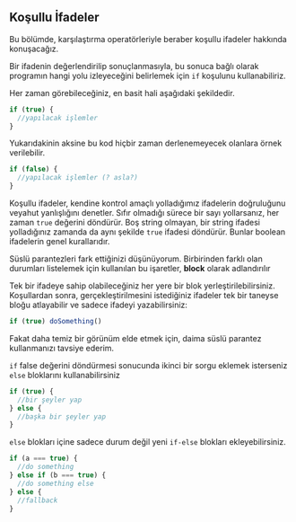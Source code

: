 
## Koşullu İfadeler

Bu bölümde, karşılaştırma operatörleriyle beraber koşullu ifadeler hakkında konuşacağız. 

Bir ifadenin değerlendirilip sonuçlanmasıyla, bu sonuca bağlı olarak programın hangi yolu izleyeceğini belirlemek için `if` koşulunu kullanabiliriz.

Her zaman görebileceğiniz, en basit hali aşağıdaki şekildedir.

```js
if (true) {
  //yapılacak işlemler
}
```

Yukarıdakinin aksine bu kod hiçbir zaman derlenemeyecek olanlara örnek verilebilir. 

```js
if (false) {
  //yapılacak işlemler (? asla?)
}
```

Koşullu ifadeler, kendine kontrol amaçlı yolladığımız ifadelerin doğruluğunu veyahut yanlışlığını denetler. Sıfır olmadığı sürece bir sayı yollarsanız, her zaman `true` değerini döndürür. Boş string olmayan, bir string ifadesi yolladığınız zamanda da aynı şekilde `true` ifadesi döndürür. Bunlar boolean ifadelerin genel kurallarıdır.

Süslü parantezleri fark ettiğinizi düşünüyorum.  Birbirinden farklı olan durumları listelemek için kullanılan bu işaretler, **block** olarak adlandırılır

Tek bir ifadeye sahip olabileceğiniz her yere bir blok yerleştirilebilirsiniz. Koşullardan sonra, gerçekleştirilmesini istediğiniz ifadeler tek bir taneyse bloğu atlayabilir ve sadece ifadeyi yazabilirsiniz:

```js
if (true) doSomething()
```
Fakat daha temiz bir görünüm elde etmek için, daima süslü parantez kullanmanızı tavsiye ederim.
 
 `if` false değerini döndürmesi sonucunda ikinci bir sorgu eklemek isterseniz  `else` bloklarını kullanabilirsiniz

```js
if (true) {
  //bir şeyler yap
} else {
  //başka bir şeyler yap
}
```

 `else` blokları içine sadece durum değil yeni `if-else` blokları ekleyebilirsiniz.

```js
if (a === true) {
  //do something
} else if (b === true) {
  //do something else
} else {
  //fallback
}
```

